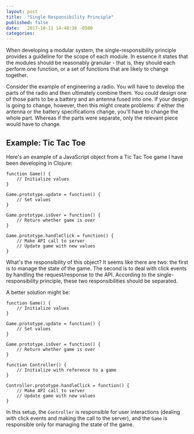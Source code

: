 ```yaml
---
layout: post
title:  "Single Responsibility Principle"
published: false
date:   2017-10-11 14:48:36 -0500
categories: 
---
```


When developing a modular system, the single-responsibility principle provides a guideline for the scope of each module. In essence it states that the modules should be reasonably granular - that is, they should each perform one function, or a set of functions that are likely to change together. 

Consider the example of engineering a radio. You will have to develop the parts of the radio and then ultimately combine them. You could design one of those parts to be a battery and an antenna fused into one. If your design is going to change, however, then this might create problems: if either the antenna or the battery specifications change, you'll have to change the whole part. Whereas if the parts were separate, only the relevant piece would have to change.

## Example: Tic Tac Toe

Here's an example of a JavaScript object from a Tic Tac Toe game I have been developing in Clojure:

```
function Game() {
	// Initialize values
}

Game.prototype.update = function() { 
	// Set values 
}

Game.prototype.isOver = function() { 
	// Return whether game is over
}

Game.prototype.handleClick = function() { 
	// Make API call to server
	// Update game with new values
}
```

What's the responsibility of this object? It seems like there are two: the first is to manage the state of the game. The second is to deal with click events by handling the request/response to the API. According to the single-responsibility principle, these two responsibilities should be separated.

A better solution might be:

```
function Game() {
	// Initialize values
}

Game.prototype.update = function() { 
	// Set values 
}

Game.prototype.isOver = function() { 
	// Return whether game is over
}

function Controller() {
	// Initialize with reference to a game
}

Controller.prototype.handleClick = function() { 
	// Make API call to server
	// Update game with new values
}
```
In this setup, the `Controller` is responsible for user interactions (dealing with click events and making the call to the server), and the `Game` is responsible only for managing the state of the game.